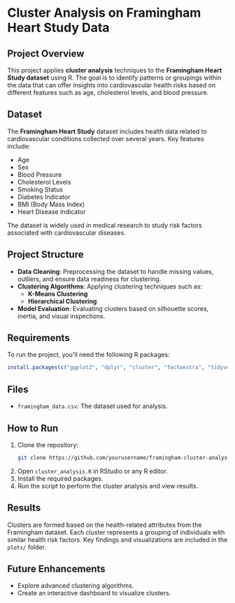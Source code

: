 
# Cluster Analysis on Framingham Heart Study Data

## Project Overview
This project applies **cluster analysis** techniques to the **Framingham Heart Study dataset** using R. The goal is to identify patterns or groupings within the data that can offer insights into cardiovascular health risks based on different features such as age, cholesterol levels, and blood pressure.

## Dataset
The **Framingham Heart Study** dataset includes health data related to cardiovascular conditions collected over several years. Key features include:
- Age
- Sex
- Blood Pressure
- Cholesterol Levels
- Smoking Status
- Diabetes Indicator
- BMI (Body Mass Index)
- Heart Disease Indicator

The dataset is widely used in medical research to study risk factors associated with cardiovascular diseases.

## Project Structure
- **Data Cleaning**: Preprocessing the dataset to handle missing values, outliers, and ensure data readiness for clustering.
- **Clustering Algorithms**: Applying clustering techniques such as:
  - **K-Means Clustering**
  - **Hierarchical Clustering**
- **Model Evaluation**: Evaluating clusters based on silhouette scores, inertia, and visual inspections.

## Requirements
To run the project, you'll need the following R packages:

```r
install.packages(c("ggplot2", "dplyr", "cluster", "factoextra", "tidyverse"))
```

## Files
- `framingham_data.csv`: The dataset used for analysis.


## How to Run
1. Clone the repository:
   ```bash
   git clone https://github.com/yourusername/framingham-cluster-analysis.git
   ```
2. Open `cluster_analysis.R` in RStudio or any R editor.
3. Install the required packages.
4. Run the script to perform the cluster analysis and view results.

## Results
Clusters are formed based on the health-related attributes from the Framingham dataset. Each cluster represents a grouping of individuals with similar health risk factors. Key findings and visualizations are included in the `plots/` folder.

## Future Enhancements
- Explore advanced clustering algorithms.
- Create an interactive dashboard to visualize clusters.




